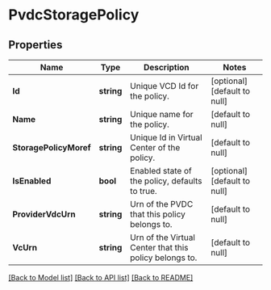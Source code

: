 # PvdcStoragePolicy

## Properties
Name | Type | Description | Notes
------------ | ------------- | ------------- | -------------
**Id** | **string** | Unique VCD Id for the policy. | [optional] [default to null]
**Name** | **string** | Unique name for the policy. | [default to null]
**StoragePolicyMoref** | **string** | Unique Id in Virtual Center of the policy. | [default to null]
**IsEnabled** | **bool** | Enabled state of the policy, defaults to true. | [optional] [default to null]
**ProviderVdcUrn** | **string** | Urn of the PVDC that this policy belongs to. | [default to null]
**VcUrn** | **string** | Urn of the Virtual Center that this policy belongs to. | [default to null]

[[Back to Model list]](../README.md#documentation-for-models) [[Back to API list]](../README.md#documentation-for-api-endpoints) [[Back to README]](../README.md)


